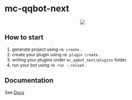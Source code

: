 # mc-qqbot-next

<div align="center">

![](https://wakapi.xyqyear.com/api/badge/xyqyear/interval:any/project:mc-qqbot-next)

</div>

## How to start

1. generate project using `nb create` .
2. create your plugin using `nb plugin create` .
3. writing your plugins under `mc_qqbot_next/plugins` folder.
4. run your bot using `nb run --reload` .

## Documentation

See [Docs](https://nonebot.dev/)
